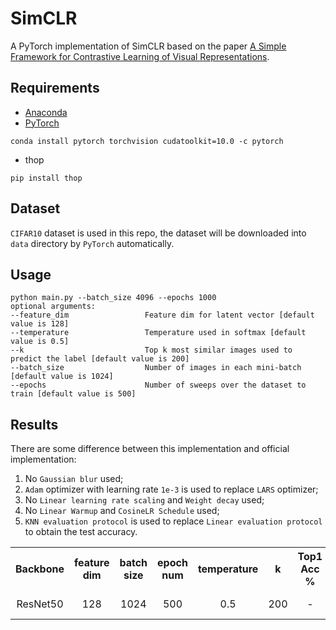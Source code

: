 # SimCLR
A PyTorch implementation of SimCLR based on the paper [A Simple Framework for Contrastive Learning of Visual Representations](https://arxiv.org/abs/2002.05709).

## Requirements
- [Anaconda](https://www.anaconda.com/download/)
- [PyTorch](https://pytorch.org)
```
conda install pytorch torchvision cudatoolkit=10.0 -c pytorch
```
- thop
```
pip install thop
```

## Dataset
`CIFAR10` dataset is used in this repo, the dataset will be downloaded into `data` directory by `PyTorch` automatically.

## Usage
```
python main.py --batch_size 4096 --epochs 1000 
optional arguments:
--feature_dim                 Feature dim for latent vector [default value is 128]
--temperature                 Temperature used in softmax [default value is 0.5]
--k                           Top k most similar images used to predict the label [default value is 200]
--batch_size                  Number of images in each mini-batch [default value is 1024]
--epochs                      Number of sweeps over the dataset to train [default value is 500]
```

## Results
There are some difference between this implementation and official implementation:
1. No `Gaussian blur` used;
2. `Adam` optimizer with learning rate `1e-3` is used to replace `LARS` optimizer;
3. No `Linear learning rate scaling` and `Weight decay` used;
4. No `Linear Warmup` and `CosineLR Schedule` used;
5. `KNN evaluation protocol` is used to replace `Linear evaluation protocol` to obtain the test accuracy.

<table>
	<tbody>
		<!-- START TABLE -->
		<!-- TABLE HEADER -->
		<th>Backbone</th>
		<th>feature dim</th>
		<th>batch size</th>
		<th>epoch num</th>
		<th>temperature</th>
		<th>k</th>
		<th>Top1 Acc %</th>
		<th>Top5 Acc %</th>
		<th>download link</th>
		<!-- TABLE BODY -->
		<tr>
			<td align="center">ResNet50</td>
			<td align="center">128</td>
			<td align="center">1024</td>
			<td align="center">500</td>
			<td align="center">0.5</td>
			<td align="center">200</td>
			<td align="center">-</td>
			<td align="center">-</td>
			<td align="center"><a href="https://pan.baidu.com/s/1jP7zWezVPBZWx_9LjJCgWg">model</a>&nbsp;|&nbsp;xxi8</td>
		</tr>
	</tbody>
</table>

